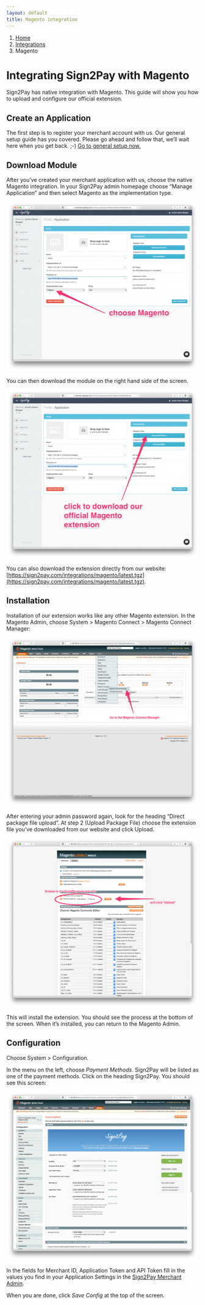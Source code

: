 ```yaml
---
layout: default
title: Magento integration
---
```


<ol class="breadcrumb">
  <li><a href="/">Home</a></li>
  <li><a href="/integrations/index.html">Integrations</a></li>
  <li>Magento</li>
</ol>

# Integrating Sign2Pay with Magento

Sign2Pay has native integration with Magento. This guide will show you how to upload and configure our official extension.

## Create an Application

The first step is to register your merchant account with us. Our general setup guide has you covered. Please go ahead and follow that, we’ll wait here when you get back. ;-) [Go to general setup now.](http://docs.sign2pay.com/merchant-admin/)

## Download Module

After you’ve created your merchant application with us, choose the native Magento integration. In your Sign2Pay admin homepage choose “Manage Application” and then select Magento as the implementation type.

<img src="/images/integrations/magento/Schermafbeelding_2014-12-02_om_14_30_36-1024x899.png">

You can then download the module on the right hand side of the screen.

<img src="/images/integrations/magento/Schermafbeelding_2014-12-02_om_14_30_361-1024x899.png">

You can also download the extension directly from our website: [https://sign2pay.com/integrations/magento/latest.tgz](https://sign2pay.com/integrations/magento/latest.tgz).

## Installation

Installation of our extension works like any other Magento extension. In the Magento Admin, choose System > Magento Connect > Magento Connect Manager:

<img src="/images/integrations/magento/Schermafbeelding_2014-12-03_om_10_33_51-1024x899.png">

After entering your admin password again, look for the heading “Direct package file upload”. At step 2 (Upload Package File) choose the extension file you’ve downloaded from our website and click Upload.

<img src="/images/integrations/magento/Schermafbeelding_2014-12-03_om_10_39_11-1024x899.png">

This will install the extension. You should see the process at the bottom of the screen. When it’s installed, you can return to the Magento Admin.

## Configuration

Choose System > Configuration.

In the menu on the left, choose *Payment Methods*. Sign2Pay will be listed as one of the payment methods. Click on the heading Sign2Pay. You should see this screen:

<img src="/images/integrations/magento/Schermafbeelding-2014-12-03-om-10.43.19-1024x899.png">

In the fields for Merchant ID, Application Token and API Token fill in the values you find in your Application Settings in the [Sign2Pay Merchant Admin](https://merchant.sign2pay.com/).

When you are done, click *Save Config* at the top of the screen.
